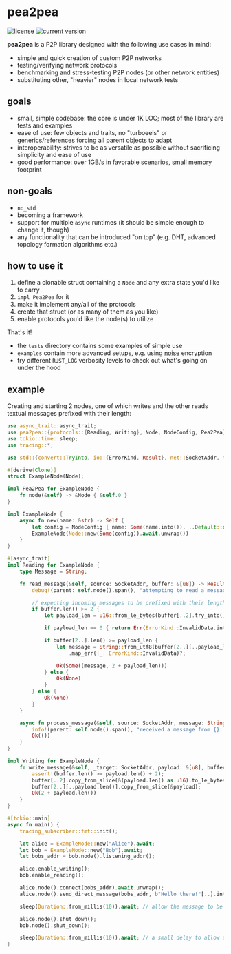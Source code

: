 # pea2pea
[![license](https://img.shields.io/badge/license-CC0-blue.svg)](https://creativecommons.org/publicdomain/zero/1.0/)
[![current version](https://img.shields.io/crates/v/pea2pea.svg)](https://crates.io/crates/pea2pea)

**pea2pea** is a P2P library designed with the following use cases in mind:
- simple and quick creation of custom P2P networks
- testing/verifying network protocols
- benchmarking and stress-testing P2P nodes (or other network entities)
- substituting other, "heavier" nodes in local network tests

## goals
- small, simple codebase: the core is under 1K LOC; most of the library are tests and examples
- ease of use: few objects and traits, no "turboeels" or generics/references forcing all parent objects to adapt
- interoperability: strives to be as versatile as possible without sacrificing simplicity and ease of use
- good performance: over 1GB/s in favorable scenarios, small memory footprint

## non-goals
- `no_std`
- becoming a framework
- support for multiple `async` runtimes (it should be simple enough to change it, though)
- any functionality that can be introduced "on top" (e.g. DHT, advanced topology formation algorithms etc.)

## how to use it
1. define a clonable struct containing a `Node` and any extra state you'd like to carry
2. `impl Pea2Pea` for it
3. make it implement any/all of the protocols
4. create that struct (or as many of them as you like)
5. enable protocols you'd like the node(s) to utilize

That's it!

- the `tests` directory contains some examples of simple use
- `examples` contain more advanced setups, e.g. using [noise](https://noiseprotocol.org/noise.html) encryption
- try different `RUST_LOG` verbosity levels to check out what's going on under the hood

## example

Creating and starting 2 nodes, one of which writes and the other reads textual messages prefixed with their length:

```rust
use async_trait::async_trait;
use pea2pea::{protocols::{Reading, Writing}, Node, NodeConfig, Pea2Pea};
use tokio::time::sleep;
use tracing::*;

use std::{convert::TryInto, io::{ErrorKind, Result}, net::SocketAddr, time::Duration};

#[derive(Clone)]
struct ExampleNode(Node);

impl Pea2Pea for ExampleNode {
    fn node(&self) -> &Node { &self.0 }
}

impl ExampleNode {
    async fn new(name: &str) -> Self {
        let config = NodeConfig { name: Some(name.into()), ..Default::default() };
        ExampleNode(Node::new(Some(config)).await.unwrap())
    }
}

#[async_trait]
impl Reading for ExampleNode {
    type Message = String;

    fn read_message(&self, source: SocketAddr, buffer: &[u8]) -> Result<Option<(String, usize)>> {
        debug!(parent: self.node().span(), "attempting to read a message from {}", source);

        // expecting incoming messages to be prefixed with their length encoded as a LE u16
        if buffer.len() >= 2 {
            let payload_len = u16::from_le_bytes(buffer[..2].try_into().unwrap()) as usize;

            if payload_len == 0 { return Err(ErrorKind::InvalidData.into()); }

            if buffer[2..].len() >= payload_len {
                let message = String::from_utf8(buffer[2..][..payload_len].to_vec())
                    .map_err(|_| ErrorKind::InvalidData)?;

                Ok(Some((message, 2 + payload_len)))
            } else {
                Ok(None)
            }
        } else {
            Ok(None)
        }
    }

    async fn process_message(&self, source: SocketAddr, message: String) -> Result<()> {
        info!(parent: self.node().span(), "received a message from {}: {}", source, message);
        Ok(())
    }
}

impl Writing for ExampleNode {
    fn write_message(&self, _target: SocketAddr, payload: &[u8], buffer: &mut [u8]) -> Result<usize> {
        assert!(buffer.len() >= payload.len() + 2);
        buffer[..2].copy_from_slice(&(payload.len() as u16).to_le_bytes());
        buffer[2..][..payload.len()].copy_from_slice(&payload);
        Ok(2 + payload.len())
    }
}

#[tokio::main]
async fn main() {
    tracing_subscriber::fmt::init();

    let alice = ExampleNode::new("Alice").await;
    let bob = ExampleNode::new("Bob").await;
    let bobs_addr = bob.node().listening_addr();

    alice.enable_writing();
    bob.enable_reading();

    alice.node().connect(bobs_addr).await.unwrap();
    alice.node().send_direct_message(bobs_addr, b"Hello there!"[..].into()).await.unwrap();

    sleep(Duration::from_millis(10)).await; // allow the message to be delivered

    alice.node().shut_down();
    bob.node().shut_down();

    sleep(Duration::from_millis(10)).await; // a small delay to allow all the logs to be displayed
}
```
